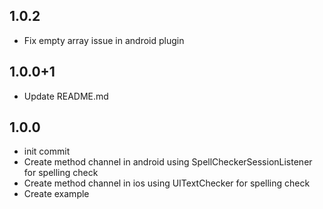 ## 1.0.2

- Fix empty array issue in android plugin

## 1.0.0+1

- Update README.md

## 1.0.0

- init commit
- Create method channel in android using SpellCheckerSessionListener for spelling check
- Create method channel in ios using UITextChecker for spelling check
- Create example